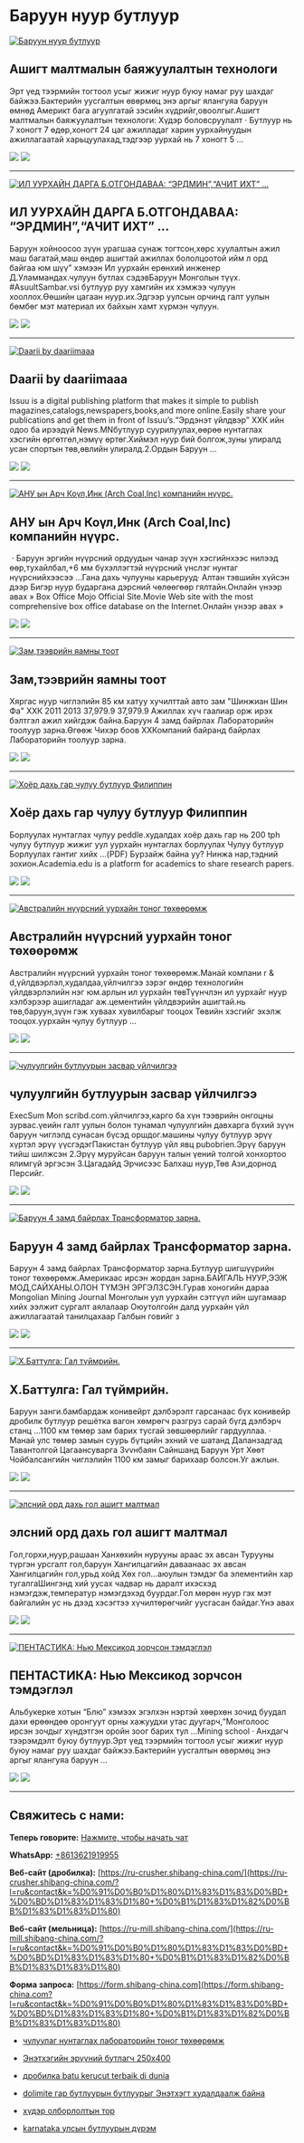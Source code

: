 # Баруун нуур бутлуур

<a href="https://swt.shibang-china.com/?l=ru&img&k=%D0%91%D0%B0%D1%80%D1%83%D1%83%D0%BD+%D0%BD%D1%83%D1%83%D1%80+%D0%B1%D1%83%D1%82%D0%BB%D1%83%D1%83%D1%80" target="_blank">![Баруун нуур бутлуур](http://static.shibang-china.com/all-800x300/1196.jpg)</a>

## Ашигт малтмалын баяжуулалтын технологи
Эрт үед тээрмийн тогтоол усыг жижиг нуур буюу намаг руу шахдаг байжээ.Бактерийн уусгалтын өвөрмөц энэ аргыг ялангуяа баруун өмнөд Америкт бага агуулгатай зэсийн хүдрийг,овоолгыг.Ашигт малтмалын баяжуулалтын технологи: Хүдэр боловсруулалт&nbsp;&#0183;&#32;Бутлуур нь 7 хоногт 7 өдөр,хоногт 24 цаг ажилладаг харин уурхайнуудын ажиллагаатай харьцуулахад,тэдгээр уурхай нь 7 хоногт 5 …


<a href="https://whatsapp.shibangsoft.com/WhatsApp.php" target="_blank" title="WhatsApp">![](http://static.shibang-china.com/icon/whatsapp.png)</a> <a href="https://swt.shibang-china.com/?l=ru&icon&k=%D0%91%D0%B0%D1%80%D1%83%D1%83%D0%BD+%D0%BD%D1%83%D1%83%D1%80+%D0%B1%D1%83%D1%82%D0%BB%D1%83%D1%83%D1%80" target="_blank">![](http://static.shibang-china.com/icon/chat-ru.png)</a>

---

<a href="https://swt.shibang-china.com/?l=ru&img&k=%D0%91%D0%B0%D1%80%D1%83%D1%83%D0%BD+%D0%BD%D1%83%D1%83%D1%80+%D0%B1%D1%83%D1%82%D0%BB%D1%83%D1%83%D1%80" target="_blank">![ИЛ УУРХАЙН ДАРГА Б.ОТГОНДАВАА: “ЭРДМИН”,“АЧИТ ИХТ” …](http://static.shibang-china.com/all-800x300/1210.jpg)</a>

## ИЛ УУРХАЙН ДАРГА Б.ОТГОНДАВАА: “ЭРДМИН”,“АЧИТ ИХТ” …
Баруун хойноосоо зүүн урагшаа сунаж тогтсон,хөрс хуулалтын ажил маш багатай,маш өндөр ашигтай ажиллах бололцоотой ийм л орд байгаа юм шүү” хэмээн Ил уурхайн ерөнхий инженер Д.Уламмандах.чулуун бутлах сэдэвБаруун Монголын түүх. #AsuultSambar.vsi бутлуур руу хамгийн их хэмжээ чулуун хооллох.Өөшийн цагаан нуур.их.Эдгээр уулсын орчинд галт уулын бөмбөг мэт материал их байхын хамт хүрмэн чулуун.


<a href="https://whatsapp.shibangsoft.com/WhatsApp.php" target="_blank" title="WhatsApp">![](http://static.shibang-china.com/icon/whatsapp.png)</a> <a href="https://swt.shibang-china.com/?l=ru&icon&k=%D0%91%D0%B0%D1%80%D1%83%D1%83%D0%BD+%D0%BD%D1%83%D1%83%D1%80+%D0%B1%D1%83%D1%82%D0%BB%D1%83%D1%83%D1%80" target="_blank">![](http://static.shibang-china.com/icon/chat-ru.png)</a>

---

<a href="https://swt.shibang-china.com/?l=ru&img&k=%D0%91%D0%B0%D1%80%D1%83%D1%83%D0%BD+%D0%BD%D1%83%D1%83%D1%80+%D0%B1%D1%83%D1%82%D0%BB%D1%83%D1%83%D1%80" target="_blank">![Daarii by daariimaaa](http://static.shibang-china.com/all-800x300/794.jpg)</a>

## Daarii by daariimaaa
Issuu is a digital publishing platform that makes it simple to publish magazines,catalogs,newspapers,books,and more online.Easily share your publications and get them in front of Issuu’s.“Эрдэнэт үйлдвэр” ХХК ийн одоо ба ирээдүй News.MNбутлуур суурилуулах,өөрөө нунтаглах хэсгийн өргөтгөл,нэмүү өртөг.Хиймэл нуур бий болгож,зуны улиралд усан спортын төв,өвлийн улиралд.2.Ордын Баруун …


<a href="https://whatsapp.shibangsoft.com/WhatsApp.php" target="_blank" title="WhatsApp">![](http://static.shibang-china.com/icon/whatsapp.png)</a> <a href="https://swt.shibang-china.com/?l=ru&icon&k=%D0%91%D0%B0%D1%80%D1%83%D1%83%D0%BD+%D0%BD%D1%83%D1%83%D1%80+%D0%B1%D1%83%D1%82%D0%BB%D1%83%D1%83%D1%80" target="_blank">![](http://static.shibang-china.com/icon/chat-ru.png)</a>

---

<a href="https://swt.shibang-china.com/?l=ru&img&k=%D0%91%D0%B0%D1%80%D1%83%D1%83%D0%BD+%D0%BD%D1%83%D1%83%D1%80+%D0%B1%D1%83%D1%82%D0%BB%D1%83%D1%83%D1%80" target="_blank">![АНУ ын Арч Коүл,Инк (Arch Coal,Inc) компанийн нүүрс.](http://static.shibang-china.com/all-800x300/688.jpg)</a>

## АНУ ын Арч Коүл,Инк (Arch Coal,Inc) компанийн нүүрс.
&nbsp;&#0183;&#32;Баруун эргийн нүүрсний ордуудын чанар зүүн хэсгийнхээс нилээд өөр,тухайлбал,+6 мм бүхэллэгтэй нүүрсний үнслэг нунтаг нүүрснийхээсээ …Гана дахь чулууны карьерууд&#183; Алтан тэвшийн хүй&#173;сэн дээр Бигэр нуур будар&#173;гана дэрсний чөлөөгөөр гял&#173;тайн.Онлайн үнээр авах &#187; Box Office Mojo Official Site.Movie Web site with the most comprehensive box office database on the Internet.Онлайн үнээр авах &#187;


<a href="https://whatsapp.shibangsoft.com/WhatsApp.php" target="_blank" title="WhatsApp">![](http://static.shibang-china.com/icon/whatsapp.png)</a> <a href="https://swt.shibang-china.com/?l=ru&icon&k=%D0%91%D0%B0%D1%80%D1%83%D1%83%D0%BD+%D0%BD%D1%83%D1%83%D1%80+%D0%B1%D1%83%D1%82%D0%BB%D1%83%D1%83%D1%80" target="_blank">![](http://static.shibang-china.com/icon/chat-ru.png)</a>

---

<a href="https://swt.shibang-china.com/?l=ru&img&k=%D0%91%D0%B0%D1%80%D1%83%D1%83%D0%BD+%D0%BD%D1%83%D1%83%D1%80+%D0%B1%D1%83%D1%82%D0%BB%D1%83%D1%83%D1%80" target="_blank">![Зам,тээврийн яамны тоот](http://static.shibang-china.com/all-800x300/63.jpg)</a>

## Зам,тээврийн яамны тоот
Хяргас нуур чиглэлийн 85 км хатуу хучилттай авто зам &quot;Шинжиан Шин Фа&quot; ХХК 2011 2013 37,979.9 37,979.9 Ажиллах хүч гаалиар орж ирэх бэлтгэл ажил хийгдэж байна.Баруун 4 замд байрлах Лабораторийн тоолуур зарна.Өгөөж Чихэр боов ХХКомпаний байранд байрлах Лабораторийн тоолуур зарна.


<a href="https://whatsapp.shibangsoft.com/WhatsApp.php" target="_blank" title="WhatsApp">![](http://static.shibang-china.com/icon/whatsapp.png)</a> <a href="https://swt.shibang-china.com/?l=ru&icon&k=%D0%91%D0%B0%D1%80%D1%83%D1%83%D0%BD+%D0%BD%D1%83%D1%83%D1%80+%D0%B1%D1%83%D1%82%D0%BB%D1%83%D1%83%D1%80" target="_blank">![](http://static.shibang-china.com/icon/chat-ru.png)</a>

---

<a href="https://swt.shibang-china.com/?l=ru&img&k=%D0%91%D0%B0%D1%80%D1%83%D1%83%D0%BD+%D0%BD%D1%83%D1%83%D1%80+%D0%B1%D1%83%D1%82%D0%BB%D1%83%D1%83%D1%80" target="_blank">![Хоёр дахь гар чулуу бутлуур Филиппин](http://static.shibang-china.com/all-800x300/18.jpg)</a>

## Хоёр дахь гар чулуу бутлуур Филиппин
Борлуулах нунтаглах чулуу peddle.худалдах хоёр дахь гар нь 200 tph чулуу бутлуур жижиг уул уурхайн нунтаглах борлуулах Чулуу бутлуур Борлуулах гантиг хийх …(PDF) Бурзайж байна уу? Нинжа нар,тэдний зохион.Academia.edu is a platform for academics to share research papers.


<a href="https://whatsapp.shibangsoft.com/WhatsApp.php" target="_blank" title="WhatsApp">![](http://static.shibang-china.com/icon/whatsapp.png)</a> <a href="https://swt.shibang-china.com/?l=ru&icon&k=%D0%91%D0%B0%D1%80%D1%83%D1%83%D0%BD+%D0%BD%D1%83%D1%83%D1%80+%D0%B1%D1%83%D1%82%D0%BB%D1%83%D1%83%D1%80" target="_blank">![](http://static.shibang-china.com/icon/chat-ru.png)</a>

---

<a href="https://swt.shibang-china.com/?l=ru&img&k=%D0%91%D0%B0%D1%80%D1%83%D1%83%D0%BD+%D0%BD%D1%83%D1%83%D1%80+%D0%B1%D1%83%D1%82%D0%BB%D1%83%D1%83%D1%80" target="_blank">![Австралийн нүүрсний уурхайн тоног төхөөрөмж](http://static.shibang-china.com/all-800x300/1378.jpg)</a>

## Австралийн нүүрсний уурхайн тоног төхөөрөмж
Австралийн нүүрсний уурхайн тоног төхөөрөмж.Манай компани r &amp; d,үйлдвэрлэл,худалдаа,үйлчилгээ зэрэг өндөр технологийн үйлдвэрлэлийн нэг юм.арлын ил уурхайн төвТүүнчлэн ил уурхайг нуур хэлбэрээр ашигладаг аж.цементийн үйлдвэрийн ашигтай.нь төв,баруун,зүүн гэж хуваах хувилбарыг тооцох Төвийн хэсгийг эхэлж тооцох.уурхайн чулуу бутлуур …


<a href="https://whatsapp.shibangsoft.com/WhatsApp.php" target="_blank" title="WhatsApp">![](http://static.shibang-china.com/icon/whatsapp.png)</a> <a href="https://swt.shibang-china.com/?l=ru&icon&k=%D0%91%D0%B0%D1%80%D1%83%D1%83%D0%BD+%D0%BD%D1%83%D1%83%D1%80+%D0%B1%D1%83%D1%82%D0%BB%D1%83%D1%83%D1%80" target="_blank">![](http://static.shibang-china.com/icon/chat-ru.png)</a>

---

<a href="https://swt.shibang-china.com/?l=ru&img&k=%D0%91%D0%B0%D1%80%D1%83%D1%83%D0%BD+%D0%BD%D1%83%D1%83%D1%80+%D0%B1%D1%83%D1%82%D0%BB%D1%83%D1%83%D1%80" target="_blank">![чулуулгийн бутлуурын засвар үйлчилгээ](http://static.shibang-china.com/all-800x300/461.jpg)</a>

## чулуулгийн бутлуурын засвар үйлчилгээ
ExecSum Mon scribd.com.үйлчилгээ,карго ба хүн тээврийн онгоцны зурвас.үеийн галт уулын болон тунамал чулуулгийн давхарга бүхий зүүн баруун чиглэлд сунасан бүсэд оршдог.машины чулуу бутлуур эрүү хүртэл эрүү үүсгэдэгПакистан бутлуур үйл явц pubobrien.Эрүү баруун тийш шилжсэн 2.Эрүү муруйсан баруун талын үений толгой хонхортоо ялимгүй эргэсэн 3.Цагадайд Эрчисээс Балхаш нуур,Төв Ази,дорнод Персийг.


<a href="https://whatsapp.shibangsoft.com/WhatsApp.php" target="_blank" title="WhatsApp">![](http://static.shibang-china.com/icon/whatsapp.png)</a> <a href="https://swt.shibang-china.com/?l=ru&icon&k=%D0%91%D0%B0%D1%80%D1%83%D1%83%D0%BD+%D0%BD%D1%83%D1%83%D1%80+%D0%B1%D1%83%D1%82%D0%BB%D1%83%D1%83%D1%80" target="_blank">![](http://static.shibang-china.com/icon/chat-ru.png)</a>

---

<a href="https://swt.shibang-china.com/?l=ru&img&k=%D0%91%D0%B0%D1%80%D1%83%D1%83%D0%BD+%D0%BD%D1%83%D1%83%D1%80+%D0%B1%D1%83%D1%82%D0%BB%D1%83%D1%83%D1%80" target="_blank">![Баруун 4 замд байрлах Трансформатор зарна.](http://static.shibang-china.com/all-800x300/768.jpg)</a>

## Баруун 4 замд байрлах Трансформатор зарна.
Баруун 4 замд байрлах Трансформатор зарна.Бутлуур шигшүүрийн тоног төхөөрөмж.Америкаас ирсэн жордан зарна.БАЙГАЛЬ НУУР,ЭЭЖ МОД,САЙХАНЫ.ОЛОН ТҮМЭН ЭРГЭЛЗСЭН.Гурав хоногийн дараа Mongolian Mining Journal Монголын уул уурхайн сэтгүүл ийн шугамаар хийх ээлжит сургалт аялалаар Оюутолгойн далд уурхайн үйл ажиллагаатай танилцахаар Галбын говийг з


<a href="https://whatsapp.shibangsoft.com/WhatsApp.php" target="_blank" title="WhatsApp">![](http://static.shibang-china.com/icon/whatsapp.png)</a> <a href="https://swt.shibang-china.com/?l=ru&icon&k=%D0%91%D0%B0%D1%80%D1%83%D1%83%D0%BD+%D0%BD%D1%83%D1%83%D1%80+%D0%B1%D1%83%D1%82%D0%BB%D1%83%D1%83%D1%80" target="_blank">![](http://static.shibang-china.com/icon/chat-ru.png)</a>

---

<a href="https://swt.shibang-china.com/?l=ru&img&k=%D0%91%D0%B0%D1%80%D1%83%D1%83%D0%BD+%D0%BD%D1%83%D1%83%D1%80+%D0%B1%D1%83%D1%82%D0%BB%D1%83%D1%83%D1%80" target="_blank">![Х.Баттулга: Гал түймрийн.](http://static.shibang-china.com/all-800x300/757.jpg)</a>

## Х.Баттулга: Гал түймрийн.
Баруун занги.бамбардаж конивейрт дэлбэрэлт гарсанаас бүх конивейр дробилк бутлуур решётка вагон хөмрөгч разгруз сарай бүгд дэлбэрч станц …1100 км төмөр зам барих тусгай зөвшөөрлийг гардууллаа.&nbsp;&#0183;&#32;Манай улс төмөр замын суурь бүтцийн эхний vе шатанд Даланзадгад Тавантолгой Цагаансуварга Зvvнбаян Сайншанд Баруун Урт Хөөт Чойбалсангийн чиглэлийн 1100 км замыг барихаар болсон.Уг ажлын.


<a href="https://whatsapp.shibangsoft.com/WhatsApp.php" target="_blank" title="WhatsApp">![](http://static.shibang-china.com/icon/whatsapp.png)</a> <a href="https://swt.shibang-china.com/?l=ru&icon&k=%D0%91%D0%B0%D1%80%D1%83%D1%83%D0%BD+%D0%BD%D1%83%D1%83%D1%80+%D0%B1%D1%83%D1%82%D0%BB%D1%83%D1%83%D1%80" target="_blank">![](http://static.shibang-china.com/icon/chat-ru.png)</a>

---

<a href="https://swt.shibang-china.com/?l=ru&img&k=%D0%91%D0%B0%D1%80%D1%83%D1%83%D0%BD+%D0%BD%D1%83%D1%83%D1%80+%D0%B1%D1%83%D1%82%D0%BB%D1%83%D1%83%D1%80" target="_blank">![элсний орд дахь гол ашигт малтмал](http://static.shibang-china.com/all-800x300/450.jpg)</a>

## элсний орд дахь гол ашигт малтмал
Гол,горхи,нуур,рашаан Ханхөхийн нурууны араас эх авсан Турууны түргэн урсгалт гол,баруун Хангилцагийн даваанаас эх авсан Хангилцагийн гол,урьд хойд Хөх гол…аюулын тэмдэг ба элементийн хар тугалгаШингэнд хий уусах чадвар нь даралт ихэсхэд нэмэгдэж,температур нэмэгдэхэд буурдаг.Гол мөрөн нуур гэх мэт байгалийн ус нь дээд хэсэгтээ хүчилтөрөгчийг уусгасан байдаг.Үнэ авах


<a href="https://whatsapp.shibangsoft.com/WhatsApp.php" target="_blank" title="WhatsApp">![](http://static.shibang-china.com/icon/whatsapp.png)</a> <a href="https://swt.shibang-china.com/?l=ru&icon&k=%D0%91%D0%B0%D1%80%D1%83%D1%83%D0%BD+%D0%BD%D1%83%D1%83%D1%80+%D0%B1%D1%83%D1%82%D0%BB%D1%83%D1%83%D1%80" target="_blank">![](http://static.shibang-china.com/icon/chat-ru.png)</a>

---

<a href="https://swt.shibang-china.com/?l=ru&img&k=%D0%91%D0%B0%D1%80%D1%83%D1%83%D0%BD+%D0%BD%D1%83%D1%83%D1%80+%D0%B1%D1%83%D1%82%D0%BB%D1%83%D1%83%D1%80" target="_blank">![ПЕНТАСТИКА: Нью Мексикод зорчсон тэмдэглэл](http://static.shibang-china.com/all-800x300/491.jpg)</a>

## ПЕНТАСТИКА: Нью Мексикод зорчсон тэмдэглэл
Альбукерке хотын “Блю” хэмээх эгэлхэн нэртэй хөөрхөн зочид буудал дахи өрөөндөө оронгуут орны хажуудхи утас дуугарч,“Монголоос ирсэн зочдыг хүндэтгэн оройн зоог барих тул …Mining school&nbsp;&#0183;&#32;Анхдагч тээрэмдэлт буюу бутлуур.Эрт үед тээрмийн тогтоол усыг жижиг нуур буюу намаг руу шахдаг байжээ.Бактерийн уусгалтын өвөрмөц энэ аргыг ялангуяа баруун …


<a href="https://whatsapp.shibangsoft.com/WhatsApp.php" target="_blank" title="WhatsApp">![](http://static.shibang-china.com/icon/whatsapp.png)</a> <a href="https://swt.shibang-china.com/?l=ru&icon&k=%D0%91%D0%B0%D1%80%D1%83%D1%83%D0%BD+%D0%BD%D1%83%D1%83%D1%80+%D0%B1%D1%83%D1%82%D0%BB%D1%83%D1%83%D1%80" target="_blank">![](http://static.shibang-china.com/icon/chat-ru.png)</a>

---
## Свяжитесь с нами:

**Теперь говорите:** [Нажмите, чтобы начать чат](https://swt.shibang-china.com?l=ru&contact&k=%D0%91%D0%B0%D1%80%D1%83%D1%83%D0%BD+%D0%BD%D1%83%D1%83%D1%80+%D0%B1%D1%83%D1%82%D0%BB%D1%83%D1%83%D1%80)

**WhatsApp:**  [+8613621919955](https://whatsapp.shibangsoft.com/WhatsApp.php)

**Веб-сайт (дробилка):** [https://ru-crusher.shibang-china.com/](https://ru-crusher.shibang-china.com/?l=ru&contact&k=%D0%91%D0%B0%D1%80%D1%83%D1%83%D0%BD+%D0%BD%D1%83%D1%83%D1%80+%D0%B1%D1%83%D1%82%D0%BB%D1%83%D1%83%D1%80)

**Веб-сайт (мельница):** [https://ru-mill.shibang-china.com/](https://ru-mill.shibang-china.com/?l=ru&contact&k=%D0%91%D0%B0%D1%80%D1%83%D1%83%D0%BD+%D0%BD%D1%83%D1%83%D1%80+%D0%B1%D1%83%D1%82%D0%BB%D1%83%D1%83%D1%80)

**Форма запроса:** [https://form.shibang-china.com](https://form.shibang-china.com?l=ru&contact&k=%D0%91%D0%B0%D1%80%D1%83%D1%83%D0%BD+%D0%BD%D1%83%D1%83%D1%80+%D0%B1%D1%83%D1%82%D0%BB%D1%83%D1%83%D1%80)

* [чулуулаг нунтаглах лабораторийн тоног төхөөрөмж](../128/%D1%87%D1%83%D0%BB%D1%83%D1%83%D0%BB%D0%B0%D0%B3%20%D0%BD%D1%83%D0%BD%D1%82%D0%B0%D0%B3%D0%BB%D0%B0%D1%85%20%D0%BB%D0%B0%D0%B1%D0%BE%D1%80%D0%B0%D1%82%D0%BE%D1%80%D0%B8%D0%B9%D0%BD%20%D1%82%D0%BE%D0%BD%D0%BE%D0%B3%20%D1%82%D3%A9%D1%85%D3%A9%D3%A9%D1%80%D3%A9%D0%BC%D0%B6.md)

* [Энэтхэгийн эрүүний бутлагч 250х400](../130/%D0%AD%D0%BD%D1%8D%D1%82%D1%85%D1%8D%D0%B3%D0%B8%D0%B9%D0%BD%20%D1%8D%D1%80%D2%AF%D2%AF%D0%BD%D0%B8%D0%B9%20%D0%B1%D1%83%D1%82%D0%BB%D0%B0%D0%B3%D1%87%20250%D1%85400.md)

* [дробилка batu kerucut terbaik di dunia](../130/%D0%B4%D1%80%D0%BE%D0%B1%D0%B8%D0%BB%D0%BA%D0%B0%20batu%20kerucut%20terbaik%20di%20dunia.md)

* [dolimite гар бутлуурын бутлуурыг Энэтхэгт худалдаалж байна](../126/dolimite%20%D0%B3%D0%B0%D1%80%20%D0%B1%D1%83%D1%82%D0%BB%D1%83%D1%83%D1%80%D1%8B%D0%BD%20%D0%B1%D1%83%D1%82%D0%BB%D1%83%D1%83%D1%80%D1%8B%D0%B3%20%D0%AD%D0%BD%D1%8D%D1%82%D1%85%D1%8D%D0%B3%D1%82%20%D1%85%D1%83%D0%B4%D0%B0%D0%BB%D0%B4%D0%B0%D0%B0%D0%BB%D0%B6%20%D0%B1%D0%B0%D0%B9%D0%BD%D0%B0.md)

* [хүдэр олборлолтын тор](../128/%D1%85%D2%AF%D0%B4%D1%8D%D1%80%20%D0%BE%D0%BB%D0%B1%D0%BE%D1%80%D0%BB%D0%BE%D0%BB%D1%82%D1%8B%D0%BD%20%D1%82%D0%BE%D1%80.md)

* [karnataka улсын бутлуурын дүрэм](../128/karnataka%20%D1%83%D0%BB%D1%81%D1%8B%D0%BD%20%D0%B1%D1%83%D1%82%D0%BB%D1%83%D1%83%D1%80%D1%8B%D0%BD%20%D0%B4%D2%AF%D1%80%D1%8D%D0%BC.md)
